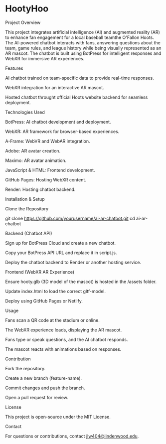 # HootyHoo
Project Overview

This project integrates artificial intelligence (AI) and augmented reality (AR) to enhance fan engagement for a local baseball teamthe O'Fallon Hoots. The AI-powered chatbot interacts with fans, answering questions about the team, game rules, and league history while being visually represented as an AR mascot. The chatbot is built using BotPress for intelligent responses and WebXR for immersive AR experiences.

Features

AI chatbot trained on team-specific data to provide real-time responses.

WebXR integration for an interactive AR mascot.

Hosted chatbot throught official Hoots website backend for seamless deployment.

Technologies Used

BotPress: AI chatbot development and deployment.

WebXR: AR framework for browser-based experiences.

A-Frame: WebVR and WebAR integration.

Adobe: AR avatar creation.

Maximo: AR avatar animation.

JavaScript & HTML: Frontend development.

GitHub Pages: Hosting WebXR content.

Render: Hosting chatbot backend.

Installation & Setup

Clone the Repository

git clone https://github.com/yourusername/ai-ar-chatbot.git
cd ai-ar-chatbot

Backend (Chatbot API)

Sign up for BotPress Cloud and create a new chatbot.

Copy your BotPress API URL and replace it in script.js.

Deploy the chatbot backend to Render or another hosting service.

Frontend (WebXR AR Experience)

Ensure hooty.glb (3D model of the mascot) is hosted in the /assets folder.

Update index.html to load the correct gltf-model.

Deploy using GitHub Pages or Netlify.

Usage

Fans scan a QR code at the stadium or online.

The WebXR experience loads, displaying the AR mascot.

Fans type or speak questions, and the AI chatbot responds.

The mascot reacts with animations based on responses.

Contribution

Fork the repository.

Create a new branch (feature-name).

Commit changes and push the branch.

Open a pull request for review.

License

This project is open-source under the MIT License.

Contact

For questions or contributions, contact jlw404@lindenwood.edu.


